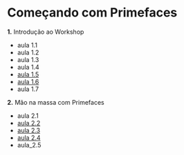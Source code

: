 # Começando com Primefaces
**1.** Introdução ao Workshop  
 - aula 1.1
 - aula 1.2
 - aula 1.3
 - aula 1.4
 - [aula 1.5](./aula_1.5)
 - [aula 1.6](./aula_1.6)
 - aula 1.7


**2.**  Mão na massa com Primefaces  
- aula 2.1
- [aula 2.2](./aula_2.2)
- [aula 2.3](./aula_2.3)
- [aula 2.4](./aula_2.4)
- aula_2.5
